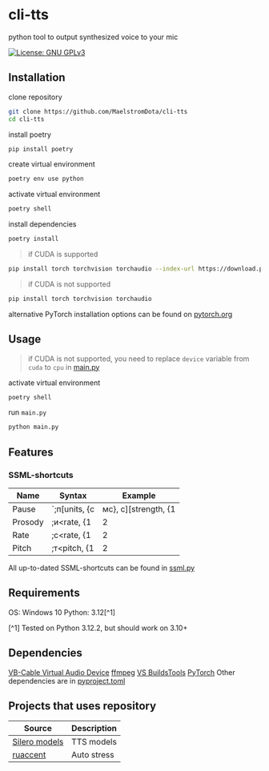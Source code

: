 # cli-tts

python tool to output synthesized voice to your mic

[![License: GNU GPLv3](https://img.shields.io/badge/License-GNU%20GPLv3-yellow.svg)](https://opensource.org/license/gpl-3-0/)


## Installation

clone repository

```sh
git clone https://github.com/MaelstromDota/cli-tts
cd cli-tts
```

install poetry
```sh
pip install poetry
```

create virtual environment

```sh
poetry env use python
```

activate virtual environment

```sh
poetry shell
```

install dependencies

```sh
poetry install
```
> if CUDA is supported
```sh
pip install torch torchvision torchaudio --index-url https://download.pytorch.org/whl/cu118
```
> if CUDA is not supported
```sh
pip install torch torchvision torchaudio
```
alternative PyTorch installation options can be found on [pytorch.org](https://pytorch.org/get-started/locally)

## Usage

> if CUDA is not supported, you need to replace `device` variable from `cuda` to `cpu` in [main.py](/main.py)

activate virtual environment

```sh
poetry shell
```

run `main.py`

```sh
python main.py
```

## Features

### SSML-shortcuts

| Name | Syntax | Example |
| --- | --- | --- |
| Pause | `;п<duration>[units, {с|мс}, с][strength, {1|2|3|4|5}, 3]п;` | `Привет ;п1п; мир!` |
| Prosody | ;и<rate, {1|2|3|4|5}><pitch, {1|2|3|4|5}> <text> и; | `;и44 Привет, мир! и;` |
| Rate | ;с<rate, {1|2|3|4|5}> <text> с; | `;с4 Привет, мир! с;` |
| Pitch | ;т<pitch, {1|2|3|4|5}> <text> т; | `;т4 Привет, мир! т;` |


All up-to-dated SSML-shortcuts can be found in [ssml.py](/util/ssml.py)

## Requirements
OS: Windows 10
Python: 3.12[^1]

[^1] Tested on Python 3.12.2, but should work on 3.10+

## Dependencies
[VB-Cable Virtual Audio Device](https://vb-audio.com/Cable/)
[ffmpeg](https://ffmpeg.org/)
[VS BuildsTools](https://aka.ms/vs/17/release/vs_BuildTools.exe)
[PyTorch](https://pytorch.org/)
Other dependencies are in [pyproject.toml](/pyproject.toml)

## Projects that uses repository
| Source | Description |
| --- | --- |
| [Silero models](https://github.com/snakers4/silero-models) | TTS models |
| [ruaccent](https://github.com/Den4ikAI/ruaccent) | Auto stress |